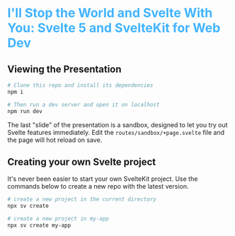 # <span style="color:#42b4ff;">I'll Stop the World and Svelte With You: Svelte 5 and SvelteKit for Web Dev</span>

## Viewing the Presentation

```bash
# Clone this repo and install its dependencies
npm i

# Then run a dev server and open it on localhost
npm run dev
```

The last "slide" of the presentation is a sandbox, designed to let you try out Svelte features immediately. Edit the `routes/sandbox/+page.svelte` file and the page will hot reload on save.

## Creating your own Svelte project

It's never been easier to start your own SvelteKit project. Use the commands below to create a new repo with the latest version.

```bash
# create a new project in the current directory
npx sv create

# create a new project in my-app
npx sv create my-app
```
